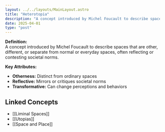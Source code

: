 ```yaml
---
layout: ../../layouts/MainLayout.astro
title: "Heterotopia"
description: "A concept introduced by Michel Foucault to describe spaces that are other, different, or separate from normal or everyday spaces, often reflecting or contesting societal norms."
date: 2025-04-01
type: "post"
---
```


**Definition:**  
A concept introduced by Michel Foucault to describe spaces that are other, different, or separate from normal or everyday spaces, often reflecting or contesting societal norms.

**Key Attributes:**  
- **Otherness:** Distinct from ordinary spaces  
- **Reflective:** Mirrors or critiques societal norms  
- **Transformative:** Can change perceptions and behaviors

## Linked Concepts
- [[Liminal Spaces]]
- [[Utopias]]
- [[Space and Place]]
